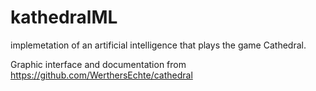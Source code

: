 # kathedralML

implemetation of an artificial intelligence that plays the game Cathedral.

Graphic interface and documentation from https://github.com/WerthersEchte/cathedral
